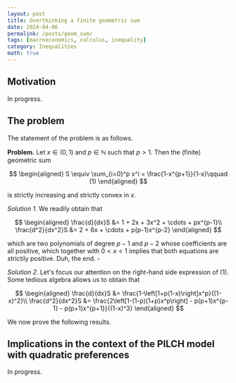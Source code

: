 ```yaml
---
layout: post
title: Overthinking a finite geometric sum
date: 2024-04-06
permalink: /posts/geom_sum/
tags: [macroeconomics, calculus, inequality]
category: Inequalities
math: true
---
```


## Motivation

In progress.

## The problem

The statement of the problem is as follows.

**Problem.** Let $x \in (0,1)$ and $p\in \mathbb{N}$ such that $p>1$. Then the (finite) geometric sum

$$
\begin{aligned}
S \equiv \sum_{i=0}^p x^i = \frac{1-x^{p+1}}{1-x}\qquad (1)
\end{aligned}
$$

is strictly increasing and strictly convex in $x$.

*Solution 1*. We readily obtain that

$$
\begin{aligned}
\frac{d}{dx}S &= 1 + 2x + 3x^2 + \cdots + px^{p-1}\\
\frac{d^2}{dx^2}S &= 2 + 6x + \cdots + p(p-1)x^{p-2}
\end{aligned}
$$

which are two polynomials of degree $p-1$ and $p-2$ whose coefficients are all positive, which together with $0<x<1$ implies that both equations are strictily positive. Duh, the end. $\square$

*Solution 2*. Let's focus our attention on the right-hand side expression of (1). Some tedious algebra allows us to obtain that

$$
\begin{aligned}
\frac{d}{dx}S &= \frac{1-\left[1+p(1-x)\right]x^p}{(1-x)^2}\\
\frac{d^2}{dx^2}S &= \frac{2\left[1-(1-p)(1+p)x^p\right] - p(p+1)x^{p-1} - p(p+1)x^{p+1}}{(1-x)^3}
\end{aligned}
$$

We now prove the following results.



## Implications in the context of the PILCH model with quadratic preferences

In progress.
